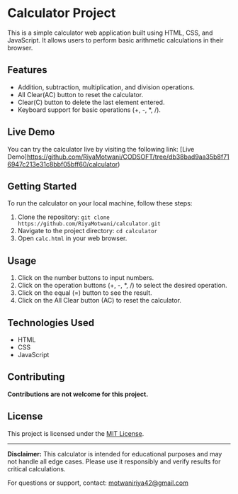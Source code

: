# Calculator Project

This is a simple calculator web application built using HTML, CSS, and JavaScript. It allows users to perform basic arithmetic calculations in their browser.


## Features

- Addition, subtraction, multiplication, and division operations.
- All Clear(AC) button to reset the calculator.
- Clear(C) button to delete the last element entered.
- Keyboard support for basic operations (+, -, *, /).

## Live Demo

You can try the calculator live by visiting the following link: [Live Demo]https://github.com/RiyaMotwani/CODSOFT/tree/db38bad9aa35b8f716947c213e31c8bbf05bff60/calculator)

## Getting Started

To run the calculator on your local machine, follow these steps:

1. Clone the repository: `git clone https://github.com/RiyaMotwani/calculator.git`
2. Navigate to the project directory: `cd calculator`
3. Open `calc.html` in your web browser.

## Usage

1. Click on the number buttons to input numbers.
2. Click on the operation buttons (+, -, *, /) to select the desired operation.
3. Click on the equal (=) button to see the result.
4. Click on the All Clear button (AC) to reset the calculator.

## Technologies Used

- HTML
- CSS
- JavaScript

## Contributing

**Contributions are not welcome for this project.**

## License

This project is licensed under the [MIT License](LICENSE).

---

**Disclaimer:** This calculator is intended for educational purposes and may not handle all edge cases. Please use it responsibly and verify results for critical calculations.

For questions or support, contact: motwaniriya42@gmail.com

